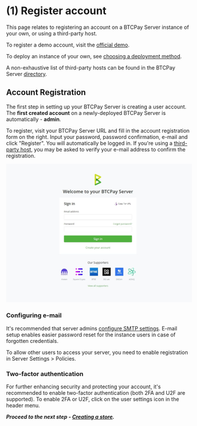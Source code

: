 # (1) Register account

This page relates to registering an account on a BTCPay Server instance of your own, or using a third-party host.

To register a demo account, visit the [official demo](https://mainnet.demo.btcpayserver.org/login).

To deploy an instance of your own, see [choosing a deployment method](/Deployment/README.md).

A non-exhaustive list of third-party hosts can be found in the BTCPay Server [directory](https://directory.btcpayserver.org/filter/hosts).

## Account Registration

The first step in setting up your BTCPay Server is creating a user account. The **first created account** on a newly-deployed BTCPay Server is automatically - **admin**.

To register, visit your BTCPay Server URL and fill in the account registration form on the right. Input your password, password confirmation, e-mail and click "Register". You will automatically be logged in. If you're using a [third-party host](/Deployment/ThirdPartyHosting.md), you may be asked to verify your e-mail address to confirm the registration.

![BTCPay Server registration](./img/btcpay-registration-page.jpg)

### Configuring e-mail

It's recommended that server admins [configure SMTP settings](./FAQ/ServerSettings.md#how-to-configure-smtp-settings-in-btcpay). E-mail setup enables easier password reset for the instance users in case of forgotten credentials.

To allow other users to access your server, you need to enable registration in Server Settings > Policies.

### Two-factor authentication

For further enhancing security and protecting your account, it's recommended to enable two-factor authentication (both 2FA and U2F are supported). To enable 2FA or U2F, click on the user settings icon in the header menu.

**_Proceed to the next step - [Creating a store](./CreateStore.md)._**
